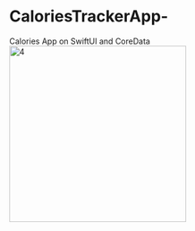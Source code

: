 # CaloriesTrackerApp-
Calories App on SwiftUI and CoreData
<img width="316" alt="4" src="https://user-images.githubusercontent.com/117158527/221401483-f9e7826c-38be-4342-91e9-6c599d8c0686.png">
